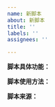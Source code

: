 ```yaml
---
name: 新脚本
about: 新脚本
title: ''
labels: ''
assignees: ''

---
```


**脚本具体功能：**


**脚本使用方法：**


**脚本来源：**

